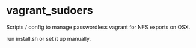 vagrant_sudoers
===============

Scripts / config to manage passwordless vagrant for NFS exports on OSX.

run install.sh or set it up manually.

